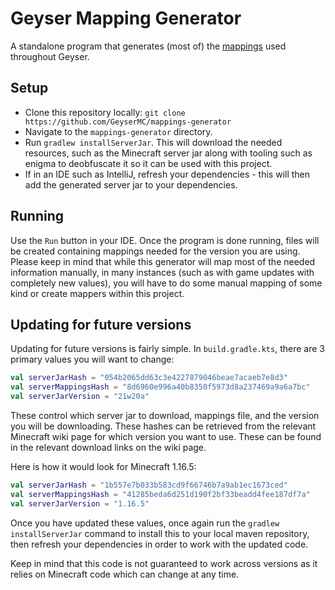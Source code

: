 # Geyser Mapping Generator

A standalone program that generates (most of) the [mappings](https://github.com/GeyserMC/mappings) used throughout Geyser.

## Setup

- Clone this repository locally: `git clone https://github.com/GeyserMC/mappings-generator`
- Navigate to the `mappings-generator` directory.
- Run `gradlew installServerJar`. This will download the needed resources, such as the Minecraft server jar along with tooling such as enigma to deobfuscate it so it can be used with this project.
- If in an IDE such as IntelliJ, refresh your dependencies - this will then add the generated server jar to your dependencies.

## Running

Use the `Run` button in your IDE.
Once the program is done running, files will be created containing mappings needed for the version you are using. Please keep in mind that while this generator will map most of the needed information manually, in many instances (such as with game updates with completely new values), you will have to do some manual mapping of some kind or create mappers within this project.

## Updating for future versions

Updating for future versions is fairly simple. In `build.gradle.kts`, there are 3 primary values you will want to change:
```kotlin
val serverJarHash = "054b2065dd63c3e4227879046beae7acaeb7e8d3"
val serverMappingsHash = "8d6960e996a40b8350f5973d8a237469a9a6a7bc"
val serverJarVersion = "21w20a"
```
These control which server jar to download, mappings file, and the version you will be downloading. These hashes can be retrieved from the relevant Minecraft wiki page for which version you want to use. These can be found in the relevant download links on the wiki page.

Here is how it would look for Minecraft 1.16.5:
```kotlin
val serverJarHash = "1b557e7b033b583cd9f66746b7a9ab1ec1673ced"
val serverMappingsHash = "41285beda6d251d190f2bf33beadd4fee187df7a"
val serverJarVersion = "1.16.5"
```

Once you have updated these values, once again run the `gradlew installServerJar` command to install this to your local maven repository, then refresh your dependencies in order to work with the updated code.

Keep in mind that this code is not guaranteed to work across versions as it relies on Minecraft code which can change at any time.
